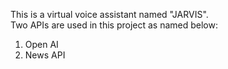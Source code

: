 This is a virtual voice assistant named "JARVIS".<br>
Two APIs are used in this project as named below: <br>
1. Open AI
2. News API